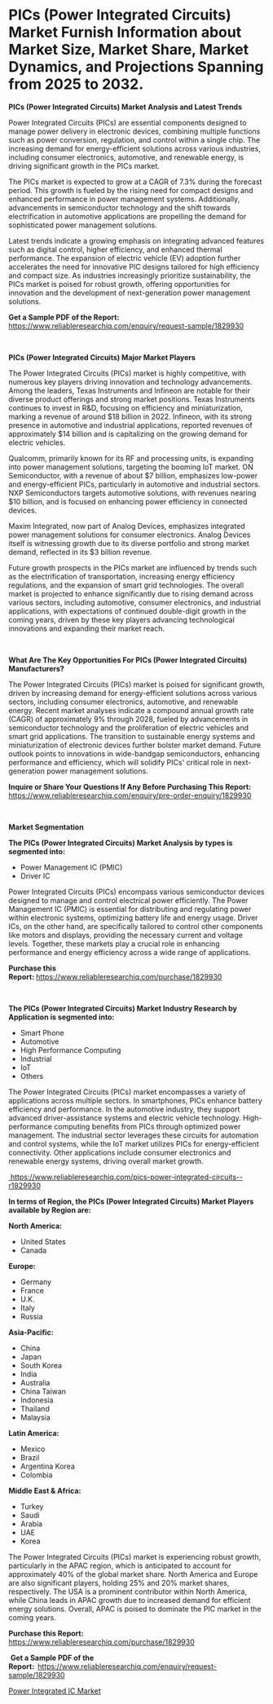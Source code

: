 <p><h1>PICs (Power Integrated Circuits) Market Furnish Information about Market Size, Market Share, Market Dynamics, and Projections Spanning from 2025 to 2032.</h1></p><p><strong>PICs (Power Integrated Circuits) Market Analysis and Latest Trends</strong></p>
<p><p>Power Integrated Circuits (PICs) are essential components designed to manage power delivery in electronic devices, combining multiple functions such as power conversion, regulation, and control within a single chip. The increasing demand for energy-efficient solutions across various industries, including consumer electronics, automotive, and renewable energy, is driving significant growth in the PICs market.</p><p>The PICs market is expected to grow at a CAGR of 7.3% during the forecast period. This growth is fueled by the rising need for compact designs and enhanced performance in power management systems. Additionally, advancements in semiconductor technology and the shift towards electrification in automotive applications are propelling the demand for sophisticated power management solutions. </p><p>Latest trends indicate a growing emphasis on integrating advanced features such as digital control, higher efficiency, and enhanced thermal performance. The expansion of electric vehicle (EV) adoption further accelerates the need for innovative PIC designs tailored for high efficiency and compact size. As industries increasingly prioritize sustainability, the PICs market is poised for robust growth, offering opportunities for innovation and the development of next-generation power management solutions.</p></p>
<p><strong>Get a Sample PDF of the Report:&nbsp;</strong> <a href="https://www.reliableresearchiq.com/enquiry/request-sample/1829930?utm_campaign=2257&utm_medium=2&utm_source=Github&utm_content=ia&utm_term=13022025&utm_id=pics-power-integrated-circuits">https://www.reliableresearchiq.com/enquiry/request-sample/1829930</a></p>
<p>&nbsp;</p>
<p><strong>PICs (Power Integrated Circuits) Major Market Players</strong></p>
<p><p>The Power Integrated Circuits (PICs) market is highly competitive, with numerous key players driving innovation and technology advancements. Among the leaders, Texas Instruments and Infineon are notable for their diverse product offerings and strong market positions. Texas Instruments continues to invest in R&D, focusing on efficiency and miniaturization, marking a revenue of around $18 billion in 2022. Infineon, with its strong presence in automotive and industrial applications, reported revenues of approximately $14 billion and is capitalizing on the growing demand for electric vehicles.</p><p>Qualcomm, primarily known for its RF and processing units, is expanding into power management solutions, targeting the booming IoT market. ON Semiconductor, with a revenue of about $7 billion, emphasizes low-power and energy-efficient PICs, particularly in automotive and industrial sectors. NXP Semiconductors targets automotive solutions, with revenues nearing $10 billion, and is focused on enhancing power efficiency in connected devices.</p><p>Maxim Integrated, now part of Analog Devices, emphasizes integrated power management solutions for consumer electronics. Analog Devices itself is witnessing growth due to its diverse portfolio and strong market demand, reflected in its $3 billion revenue.</p><p>Future growth prospects in the PICs market are influenced by trends such as the electrification of transportation, increasing energy efficiency regulations, and the expansion of smart grid technologies. The overall market is projected to enhance significantly due to rising demand across various sectors, including automotive, consumer electronics, and industrial applications, with expectations of continued double-digit growth in the coming years, driven by these key players advancing technological innovations and expanding their market reach.</p></p>
<p>&nbsp;</p>
<p><strong>What Are The Key Opportunities For PICs (Power Integrated Circuits) Manufacturers?</strong></p>
<p><p>The Power Integrated Circuits (PICs) market is poised for significant growth, driven by increasing demand for energy-efficient solutions across various sectors, including consumer electronics, automotive, and renewable energy. Recent market analyses indicate a compound annual growth rate (CAGR) of approximately 9% through 2028, fueled by advancements in semiconductor technology and the proliferation of electric vehicles and smart grid applications. The transition to sustainable energy systems and miniaturization of electronic devices further bolster market demand. Future outlook points to innovations in wide-bandgap semiconductors, enhancing performance and efficiency, which will solidify PICs' critical role in next-generation power management solutions.</p></p>
<p><strong>Inquire or Share Your Questions If Any Before Purchasing This Report:</strong> <a href="https://www.reliableresearchiq.com/enquiry/pre-order-enquiry/1829930?utm_campaign=2257&utm_medium=2&utm_source=Github&utm_content=ia&utm_term=13022025&utm_id=pics-power-integrated-circuits">https://www.reliableresearchiq.com/enquiry/pre-order-enquiry/1829930</a></p>
<p>&nbsp;</p>
<p><strong>Market Segmentation</strong></p>
<p><strong>The PICs (Power Integrated Circuits) Market Analysis by types is segmented into:</strong></p>
<p><ul><li>Power Management IC (PMIC)</li><li>Driver IC</li></ul></p>
<p><p>Power Integrated Circuits (PICs) encompass various semiconductor devices designed to manage and control electrical power efficiently. The Power Management IC (PMIC) is essential for distributing and regulating power within electronic systems, optimizing battery life and energy usage. Driver ICs, on the other hand, are specifically tailored to control other components like motors and displays, providing the necessary current and voltage levels. Together, these markets play a crucial role in enhancing performance and energy efficiency across a wide range of applications.</p></p>
<p><strong>Purchase this Report:&nbsp;</strong><a href="https://www.reliableresearchiq.com/purchase/1829930?utm_campaign=2257&utm_medium=2&utm_source=Github&utm_content=ia&utm_term=13022025&utm_id=pics-power-integrated-circuits">https://www.reliableresearchiq.com/purchase/1829930</a></p>
<p>&nbsp;</p>
<p><strong>The PICs (Power Integrated Circuits) Market Industry Research by Application is segmented into:</strong></p>
<p><ul><li>Smart Phone</li><li>Automotive</li><li>High Performance Computing</li><li>Industrial</li><li>IoT</li><li>Others</li></ul></p>
<p><p>The Power Integrated Circuits (PICs) market encompasses a variety of applications across multiple sectors. In smartphones, PICs enhance battery efficiency and performance. In the automotive industry, they support advanced driver-assistance systems and electric vehicle technology. High-performance computing benefits from PICs through optimized power management. The industrial sector leverages these circuits for automation and control systems, while the IoT market utilizes PICs for energy-efficient connectivity. Other applications include consumer electronics and renewable energy systems, driving overall market growth.</p></p>
<p><a href="https://www.reliableresearchiq.com/pics-power-integrated-circuits--r1829930?utm_campaign=2257&utm_medium=2&utm_source=Github&utm_content=ia&utm_term=13022025&utm_id=pics-power-integrated-circuits">&nbsp;https://www.reliableresearchiq.com/pics-power-integrated-circuits--r1829930</a></p>
<p><strong>In terms of Region, the PICs (Power Integrated Circuits) Market Players available by Region are:</strong></p>
<p>
    <p> <strong> North America: </strong>
        <ul>
            <li>United States</li>
            <li>Canada</li>
        </ul>
        </p> 
    <p> <strong> Europe: </strong>
        <ul>
            <li>Germany</li>
            <li>France</li>
            <li>U.K.</li>
            <li>Italy</li>
            <li>Russia</li>
        </ul>
        </p> 
    <p> <strong> Asia-Pacific: </strong>
        <ul>
            <li>China</li>
            <li>Japan</li>
            <li>South Korea</li>
            <li>India</li>
            <li>Australia</li>
            <li>China Taiwan</li>
            <li>Indonesia</li>
            <li>Thailand</li>
            <li>Malaysia</li>
        </ul>
        </p> 
    <p> <strong> Latin America: </strong>
        <ul>
            <li>Mexico</li>
            <li>Brazil</li>
            <li>Argentina Korea</li>
            <li>Colombia</li>
        </ul>
        </p> 
    <p> <strong> Middle East & Africa: </strong>
        <ul>
            <li>Turkey</li>
            <li>Saudi</li>
            <li>Arabia</li>
            <li>UAE</li>
            <li>Korea</li>
        </ul>
    </p>
    </p>
<p><p>The Power Integrated Circuits (PICs) market is experiencing robust growth, particularly in the APAC region, which is anticipated to account for approximately 40% of the global market share. North America and Europe are also significant players, holding 25% and 20% market shares, respectively. The USA is a prominent contributor within North America, while China leads in APAC growth due to increased demand for efficient energy solutions. Overall, APAC is poised to dominate the PIC market in the coming years.</p></p>
<p><strong>Purchase this Report: </strong><a href="https://www.reliableresearchiq.com/purchase/1829930?utm_campaign=2257&utm_medium=2&utm_source=Github&utm_content=ia&utm_term=13022025&utm_id=pics-power-integrated-circuits">https://www.reliableresearchiq.com/purchase/1829930</a></p>
<p>&nbsp;<strong>Get a Sample PDF of the Report:&nbsp;&nbsp;</strong><a href="https://www.reliableresearchiq.com/enquiry/request-sample/1829930?utm_campaign=2257&utm_medium=2&utm_source=Github&utm_content=ia&utm_term=13022025&utm_id=pics-power-integrated-circuits">https://www.reliableresearchiq.com/enquiry/request-sample/1829930</a></p>
<p><strong></strong></p>
<p><p><a href="https://github.com/hillsmyung726/Market-Research-Report-List-1/blob/main/power-integrated-ic-market.md?utm_campaign=2257&utm_medium=2&utm_source=Github&utm_content=ia&utm_term=13022025&utm_id=pics-power-integrated-circuits">Power Integrated IC Market</a></p></p>